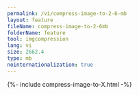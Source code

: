 ```yaml
---
permalink: /vi/compress-image-to-2-6-mb
layout: feature
fileName: compress-image-to-2-6mb
folderName: feature
tool: imgcompression
lang: vi
size: 2662.4
type: mb
nointernationalization: true
---
```

{%- include compress-image-to-X.html -%}
      